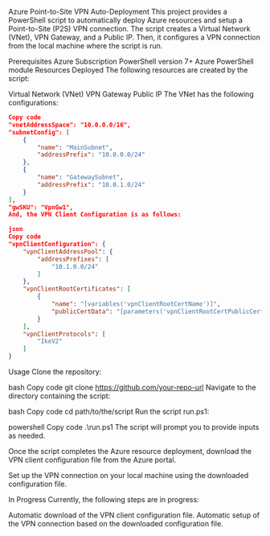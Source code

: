 Azure Point-to-Site VPN Auto-Deployment
This project provides a PowerShell script to automatically deploy Azure resources and setup a Point-to-Site (P2S) VPN connection. The script creates a Virtual Network (VNet), VPN Gateway, and a Public IP. Then, it configures a VPN connection from the local machine where the script is run.

Prerequisites
Azure Subscription
PowerShell version 7+
Azure PowerShell module
Resources Deployed
The following resources are created by the script:

Virtual Network (VNet)
VPN Gateway
Public IP
The VNet has the following configurations:

```json
Copy code
"vnetAddressSpace": "10.0.0.0/16",
"subnetConfig": [
    {
        "name": "MainSubnet",
        "addressPrefix": "10.0.0.0/24"
    },
    {
        "name": "GatewaySubnet",
        "addressPrefix": "10.0.1.0/24"
    }
],
"gwSKU": "VpnGw1",
And, the VPN Client Configuration is as follows:

json
Copy code
"vpnClientConfiguration": {
    "vpnClientAddressPool": {
        "addressPrefixes": [
            "10.1.0.0/24"
        ]
    },
    "vpnClientRootCertificates": [
        {
            "name": "[variables('vpnClientRootCertName')]",
            "publicCertData": "[parameters('vpnClientRootCertPublicCertData')]"
        }
    ],
    "vpnClientProtocols": [
        "IkeV2"
    ]
}
```
Usage
Clone the repository:

bash
Copy code
git clone https://github.com/your-repo-url
Navigate to the directory containing the script:

bash
Copy code
cd path/to/the/script
Run the script run.ps1:

powershell
Copy code
.\run.ps1
The script will prompt you to provide inputs as needed.

Once the script completes the Azure resource deployment, download the VPN client configuration file from the Azure portal.

Set up the VPN connection on your local machine using the downloaded configuration file.

In Progress
Currently, the following steps are in progress:

Automatic download of the VPN client configuration file.
Automatic setup of the VPN connection based on the downloaded configuration file.
